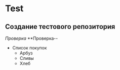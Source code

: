 # Test
Создание тестового репозитория
---
*Проверка*
**Проверка--
- Список покупок
  - Арбуз
  - Сливы
  - Хлеб   
